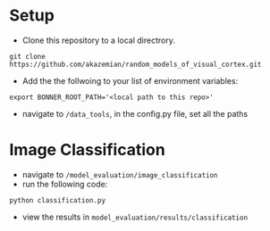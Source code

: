 # Setup

- Clone this repository to a local directrory. 
```
git clone https://github.com/akazemian/random_models_of_visual_cortex.git
```

- Add the the follwoing to your list of environment variables:
```
export BONNER_ROOT_PATH='<local path to this repo>'
```
- navigate to ```/data_tools```, in the config.py file, set all the paths

# Image Classification 
- navigate to ```/model_evaluation/image_classification```
- run the following code:
```
python classification.py
```
- view the results in ```model_evaluation/results/classification```
  
  
